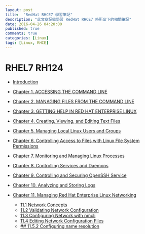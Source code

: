 ```yaml
---
layout: post
title:  "RedHat RHCE7 學習筆記"
description: "此文章記錄學習 RedHat RHCE7 時所留下的相關筆記"
date: 2016-04-26 04:20:00
published: true
comments: true
categories: [Linux]
tags: [Linux, RHCE]
---
```



RHEL7 RH124
===========

- [Introduction](https://github.com/godleon/godleon.github.io/blob/master/_posts/2016/2016-02-17-RHCE7-RH124-LearningNotes-CH01_03.md#intro)

- [Chapter 1. ACCESSING THE COMMAND LINE](https://github.com/godleon/godleon.github.io/blob/master/_posts/2016/2016-02-17-RHCE7-RH124-LearningNotes-CH01_03.md#ch1)

- [Chapter 2. MANAGING FILES FROM THE COMMAND LINE](https://github.com/godleon/godleon.github.io/blob/master/_posts/2016/2016-02-17-RHCE7-RH124-LearningNotes-CH01_03.md#ch2)

- [Chapter 3. GETTING HELP IN RED HAT ENTERPRISE LINUX](https://github.com/godleon/godleon.github.io/blob/master/_posts/2016/2016-02-17-RHCE7-RH124-LearningNotes-CH01_03.md#ch3)

- [Chapter 4. Creating, Viewing, and Editing Text Files](https://github.com/godleon/godleon.github.io/blob/master/_posts/2016/2016-04-03-RHCE7-RH124-LearningNotes-CH04_06.md#ch4)

- [Chapter 5. Managing Local Linux Users and Groups](https://github.com/godleon/godleon.github.io/blob/master/_posts/2016/2016-04-03-RHCE7-RH124-LearningNotes-CH04_06.md#ch5)

- [Chapter 6. Controlling Access to Files with Linux File System Permissions](https://github.com/godleon/godleon.github.io/blob/master/_posts/2016/2016-04-03-RHCE7-RH124-LearningNotes-CH04_06.md#ch6)

- [Chapter 7. Monitoring and Managing Linux Processes](https://github.com/godleon/godleon.github.io/blob/master/_posts/2016/2016-04-14-RHCE7-RH124-LearningNotes-CH07_MonitoringAndManagingLinuxProcesses.md)

- [Chapter 8. Controlling Services and Daemons](https://github.com/godleon/godleon.github.io/blob/master/_posts/2016/2016-04-19-RHCE7-RH124-LearningNotes-CH08_ControllingServicesAndDaemons.md)

- [Chapter 9. Controlling and Securing OpenSSH Service](https://github.com/godleon/godleon.github.io/blob/master/_posts/2016/2016-04-20-RHCE7-RH124-LearningNotes-CH09_ConfiguringAndSecuringOpenSSHService.md)

- [Chapter 10. Analyzing and Storing Logs](https://github.com/godleon/godleon.github.io/blob/master/_posts/2016/2016-04-25-RHCE7-RH124-LearningNotes-CH10_AnalyzingAndStoringLogs.md)

- [Chapter 11. Managing Red Hat Enterprise Linux Networking](https://github.com/godleon/godleon.github.io/blob/master/_posts/2016/2016-04-26-RHCE-RH124-LearningNotes-CH11_ManagingRedHatEnterpriseLinuxNetworking.md)
  - [11.1 Network Concepts](https://github.com/godleon/godleon.github.io/blob/master/_posts/2016/2016-04-26-RHCE-RH124-LearningNotes-CH11_ManagingRedHatEnterpriseLinuxNetworking.md#ch11.1)
  - [11.2 Validating Network Configuration](https://github.com/godleon/godleon.github.io/blob/master/_posts/2016/2016-04-26-RHCE-RH124-LearningNotes-CH11_ManagingRedHatEnterpriseLinuxNetworking.md#ch11.2)
  - [11.3 Configuring Network with nmcli](https://github.com/godleon/godleon.github.io/blob/master/_posts/2016/2016-04-26-RHCE-RH124-LearningNotes-CH11_ManagingRedHatEnterpriseLinuxNetworking.md#ch11.3)
  - [11.4 Editing Network Configuration Files](https://github.com/godleon/godleon.github.io/blob/master/_posts/2016/2016-04-26-RHCE-RH124-LearningNotes-CH11_ManagingRedHatEnterpriseLinuxNetworking.md#ch11.4)
  - [## 11.5.2 Configuring name resolution](https://github.com/godleon/godleon.github.io/blob/master/_posts/2016/2016-04-26-RHCE-RH124-LearningNotes-CH11_ManagingRedHatEnterpriseLinuxNetworking.md#ch11.5)
